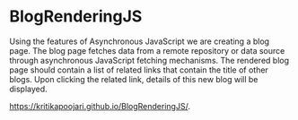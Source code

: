 # BlogRenderingJS

Using the  features of Asynchronous JavaScript we are creating  a blog page. The blog page fetches data from a remote repository or data source through asynchronous JavaScript fetching mechanisms. The rendered blog page should contain a list of related links that contain the title of other blogs. Upon clicking the related link, details of this new blog will be displayed.

https://kritikapoojari.github.io/BlogRenderingJS/.
